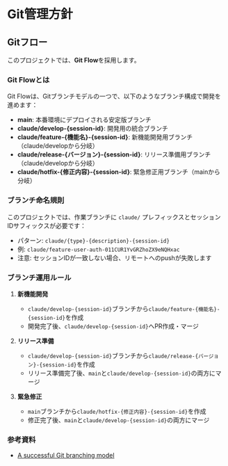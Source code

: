 # Git管理方針

## Gitフロー

このプロジェクトでは、**Git Flow**を採用します。

### Git Flowとは

Git Flowは、Gitブランチモデルの一つで、以下のようなブランチ構成で開発を進めます：

- **main**: 本番環境にデプロイされる安定版ブランチ
- **claude/develop-{session-id}**: 開発用の統合ブランチ
- **claude/feature-{機能名}-{session-id}**: 新機能開発用ブランチ（claude/developから分岐）
- **claude/release-{バージョン}-{session-id}**: リリース準備用ブランチ（claude/developから分岐）
- **claude/hotfix-{修正内容}-{session-id}**: 緊急修正用ブランチ（mainから分岐）

### ブランチ命名規則

このプロジェクトでは、作業ブランチに `claude/` プレフィックスとセッションIDサフィックスが必要です：

- パターン: `claude/{type}-{description}-{session-id}`
- 例: `claude/feature-user-auth-011CUR1YvGRZhoZX9eNQHxac`
- 注意: セッションIDが一致しない場合、リモートへのpushが失敗します

### ブランチ運用ルール

1. **新機能開発**
   - `claude/develop-{session-id}`ブランチから`claude/feature-{機能名}-{session-id}`を作成
   - 開発完了後、`claude/develop-{session-id}`へPR作成・マージ

2. **リリース準備**
   - `claude/develop-{session-id}`ブランチから`claude/release-{バージョン}-{session-id}`を作成
   - リリース準備完了後、`main`と`claude/develop-{session-id}`の両方にマージ

3. **緊急修正**
   - `main`ブランチから`claude/hotfix-{修正内容}-{session-id}`を作成
   - 修正完了後、`main`と`claude/develop-{session-id}`の両方にマージ

### 参考資料

- [A successful Git branching model](https://nvie.com/posts/a-successful-git-branching-model/)
